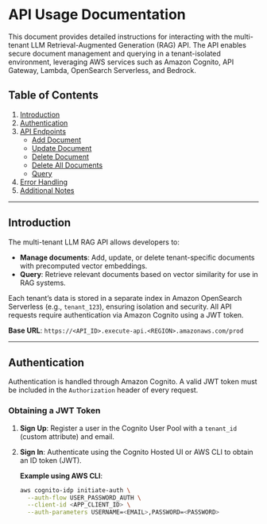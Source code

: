 # API Usage Documentation

This document provides detailed instructions for interacting with the multi-tenant LLM Retrieval-Augmented Generation (RAG) API. The API enables secure document management and querying in a tenant-isolated environment, leveraging AWS services such as Amazon Cognito, API Gateway, Lambda, OpenSearch Serverless, and Bedrock.

## Table of Contents
1. [Introduction](#introduction)
2. [Authentication](#authentication)
3. [API Endpoints](#api-endpoints)
   - [Add Document](#add-document)
   - [Update Document](#update-document)
   - [Delete Document](#delete-document)
   - [Delete All Documents](#delete-all-documents)
   - [Query](#query)
4. [Error Handling](#error-handling)
5. [Additional Notes](#additional-notes)

---

## Introduction

The multi-tenant LLM RAG API allows developers to:
- **Manage documents**: Add, update, or delete tenant-specific documents with precomputed vector embeddings.
- **Query**: Retrieve relevant documents based on vector similarity for use in RAG systems.

Each tenant’s data is stored in a separate index in Amazon OpenSearch Serverless (e.g., `tenant_123`), ensuring isolation and security. All API requests require authentication via Amazon Cognito using a JWT token.

**Base URL**: `https://<API_ID>.execute-api.<REGION>.amazonaws.com/prod`

---

## Authentication

Authentication is handled through Amazon Cognito. A valid JWT token must be included in the `Authorization` header of every request.

### Obtaining a JWT Token

1. **Sign Up**: Register a user in the Cognito User Pool with a `tenant_id` (custom attribute) and email.
2. **Sign In**: Authenticate using the Cognito Hosted UI or AWS CLI to obtain an ID token (JWT).

   **Example using AWS CLI**:
   ```bash
   aws cognito-idp initiate-auth \
     --auth-flow USER_PASSWORD_AUTH \
     --client-id <APP_CLIENT_ID> \
     --auth-parameters USERNAME=<EMAIL>,PASSWORD=<PASSWORD>
